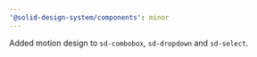 ```yaml
---
'@solid-design-system/components': minor
---
```


Added motion design to `sd-combobox`, `sd-dropdown` and `sd-select`.
